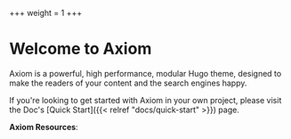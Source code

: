 +++
weight = 1
+++

# Welcome to Axiom

Axiom is a powerful, high performance, modular Hugo theme, designed to make the readers of your content and the search engines happy.

If you're looking to get started with Axiom in your own project, please visit the Doc's [Quick Start]({{< relref "docs/quick-start" >}}) page.

**Axiom Resources**:
